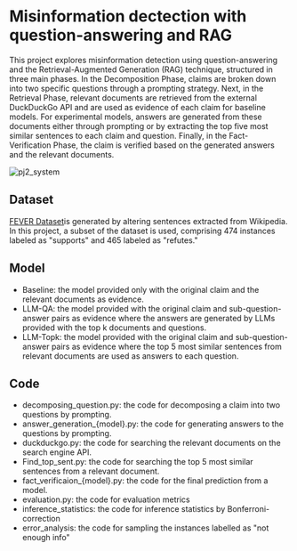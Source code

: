 # Misinformation dectection with question-answering and RAG

This project explores misinformation detection using question-answering and the Retrieval-Augmented Generation (RAG) technique, structured in three main phases. In the Decomposition Phase, claims are broken down into two specific questions through a prompting strategy. Next, in the Retrieval Phase, relevant documents are retrieved from the external DuckDuckGo API and are used as evidence of each claim for baseline models. For experimental models, answers are generated from these documents either through prompting or by extracting the top five most similar sentences to each claim and question. Finally, in the Fact-Verification Phase, the claim is verified based on the generated answers and the relevant documents.

![pj2_system](https://github.com/user-attachments/assets/78a2bca8-0f78-4f27-9470-fc4a2414b698)


## Dataset
[FEVER Dataset](https://huggingface.co/datasets/fever/fever)is generated by altering sentences extracted from Wikipedia. In this project, a subset of the dataset is used, comprising 474 instances labeled as "supports" and 465 labeled as "refutes."

## Model
* Baseline: the model provided only with the original claim and the relevant documents as evidence.
* LLM-QA: the model provided with the original claim and sub-question-answer pairs as evidence where the answers are generated by LLMs provided with the top k documents and questions.
* LLM-Topk: the model provided with the original claim and sub-question-answer pairs as evidence where the top 5 most similar sentences from relevant documents are used as answers to each question.

## Code
* decomposing_question.py: the code for decomposing a claim into two questions by prompting.
* answer_generation_{model}.py: the code for generating answers to the questions by prompting.
* duckduckgo.py: the code for searching the relevant documents on the search engine API.
* Find_top_sent.py: the code for searching the top 5 most similar sentences from a relevant document.
* fact_verificaion_{model}.py: the code for the final prediction from a model.
* evaluation.py: the code for evaluation metrics
* inference_statistics: the code for inference statistics by Bonferroni-correction
* error_analysis: the code for sampling the instances labelled as "not enough info"

  
